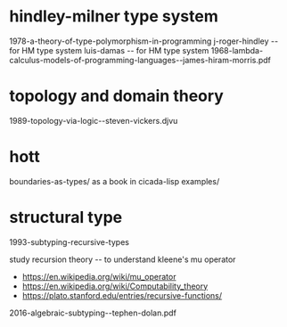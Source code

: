 # hindley-milner type system

1978-a-theory-of-type-polymorphism-in-programming
j-roger-hindley -- for HM type system
luis-damas -- for HM type system
1968-lambda-calculus-models-of-programming-languages--james-hiram-morris.pdf

# topology and domain theory

1989-topology-via-logic--steven-vickers.djvu

# hott

boundaries-as-types/ as a book in cicada-lisp examples/

# structural type

1993-subtyping-recursive-types

study recursion theory -- to understand kleene's mu operator

- https://en.wikipedia.org/wiki/mu_operator
- https://en.wikipedia.org/wiki/Computability_theory
- https://plato.stanford.edu/entries/recursive-functions/

2016-algebraic-subtyping--tephen-dolan.pdf
